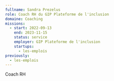 ```yaml
---
fullname: Sandra Prezelus
role: Coach RH du GIP Plateforme de l'inclusion
domaine: Coaching
missions:
  - start: 2022-09-13
    end: 2023-11-15
    status: service
    employer: GIP Plateforme de l'inclusion
    startups:
      - les-emplois
previously:
  - les-emplois
---
```

Coach RH